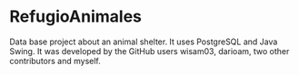 # RefugioAnimales
 Data base project about an animal shelter. It uses PostgreSQL and Java Swing.
 It was developed by the GitHub users wisam03, darioam, two other contributors and myself.


